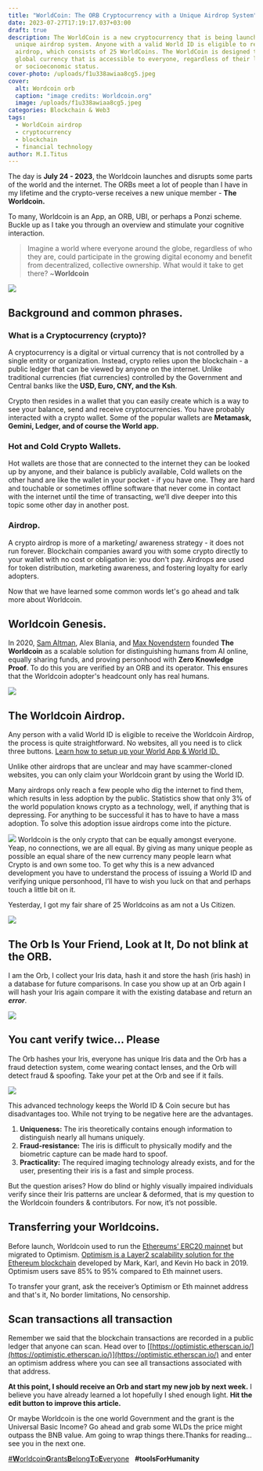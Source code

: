 ```yaml
---
title: "WorldCoin: The ORB Cryptocurrency with a Unique Airdrop System"
date: 2023-07-27T17:19:17.037+03:00
draft: true
description: The WorldCoin is a new cryptocurrency that is being launched with a
  unique airdrop system. Anyone with a valid World ID is eligible to receive the
  airdrop, which consists of 25 WorldCoins. The WorldCoin is designed to be a
  global currency that is accessible to everyone, regardless of their location
  or socioeconomic status.
cover-photo: /uploads/f1u338awiaa8cg5.jpeg
cover:
  alt: Wordcoin orb
  caption: "image credits: Worldcoin.org"
  image: /uploads/f1u338awiaa8cg5.jpeg
categories: Blockchain & Web3
tags:
  - WorldCoin airdrop
  - cryptocurrency
  - blockchain
  - financial technology
author: M.I.Titus
---
```

The day is **July 24 - 2023**, the Worldcoin launches and disrupts some parts of the world and the internet. The ORBs meet a lot of people than I have in my lifetime and the crypto-verse receives a new unique member - **The Worldcoin.**

To many, Worldcoin is an App, an ORB, UBI, or perhaps a Ponzi scheme. Buckle up as I take you through an overview and stimulate your cognitive interaction.

> Imagine a world where everyone around the globe, regardless of who they are, could participate in the growing digital economy and benefit from decentralized, collective ownership. What would it take to get there?
> ~**Worldcoin**

![](https://lh4.googleusercontent.com/CmTWIGTvhzyAu2UBMSP_QZLvuyFG6nd-1cXTK_PoX0IObC4lsLUStoAVshUtdWYztkABWNoSM5g3Ky68eI37OPcl0NJ0PzZt93eaZL_k4HGn_SC-9t301PkqZSp8GqGUKKZ3KTOT-amgBT6ZW-yc5jE)

## Background and common phrases.

### What is a Cryptocurrency (crypto)?

A cryptocurrency is a digital or virtual currency that is not controlled by a single entity or organization. Instead, crypto relies upon the blockchain - a public ledger that can be viewed by anyone on the internet. Unlike traditional currencies (fiat currencies) controlled by the Government and Central banks like the **USD, Euro, CNY, and the Ksh**.

Crypto then resides in a wallet that you can easily create which is a way to see your balance, send and receive cryptocurrencies. You have probably interacted with a crypto wallet. Some of the popular wallets are **Metamask, Gemini, Ledger, and of course the World app.**

### Hot and Cold Crypto Wallets.

Hot wallets are those that are connected to the internet they can be looked up by anyone, and their balance is publicly available, Cold wallets on the other hand are like the wallet in your pocket - if you have one. They are hard and touchable or sometimes offline software that never come in contact with the internet until the time of transacting, we’ll dive deeper into this topic some other day in another post.

### Airdrop.

A crypto airdrop is more of a marketing/ awareness strategy - it does not run forever. Blockchain companies award you with some crypto directly to your wallet with no cost or obligation ie: you don't pay. Airdrops are used for token distribution, marketing awareness, and fostering loyalty for early adopters.

Now that we have learned some common words let's go ahead and talk more about Worldcoin.

## Worldcoin Genesis.

In 2020, [Sam Altman](https://en.wikipedia.org/wiki/Sam_Altman), Alex Blania, and [Max Novendstern](https://techcrunch.com/2022/08/24/worldcoin-co-founder-novendstern-leaves-startup-to-start-new-venture/) founded **The Worldcoin** as a scalable solution for distinguishing humans from AI online, equally sharing funds, and proving personhood with **Zero Knowledge Proof**. To do this you are verified by an ORB and its operator. This ensures that the Worldcoin adopter's headcount only has real humans.

![](https://lh6.googleusercontent.com/rITBweqUE13Hr4tDpczn7UrwcxKJzFfvZwip5Mju6hfg7WWlPhYNr8YxnrWahytanFOIGurAtwNi9ce5apQXkMSWyiiEx58ZJ1xwHBbCbxr0s6XztT7O2tIE1wbnyuNIXq-g3Ukw1mfp6YTJt_DhOJ0)

## The Worldcoin Airdrop.

Any person with a valid World ID is eligible to receive the Worldcoin Airdrop, the process is quite straightforward. No websites, all you need is to click three buttons. [Learn how to setup](https://www.bunnieabc.com/post/dimistifying-the-worldcoin-orb-sam-altmans-creation/)[ up your World App & World ID. ](https://www.bunnieabc.com/post/dimistifying-the-worldcoin-orb-sam-altmans-creation/)

Unlike other airdrops that are unclear and may have scammer-cloned websites, you can only claim your Worldcoin grant by using the World ID.

Many airdrops only reach a few people who dig the internet to find them, which results in less adoption by the public. Statistics show that only 3% of the world population knows crypto as a technology, well, if anything that is depressing. For anything to be successful it has to have to have a mass adoption. To solve this adoption issue airdrops come into the picture. 

![](/uploads/aa686bfa-011a-4f49-81b0-f3eb44650e4c_worldcoin-begins-rollout-orbs-meet-global-demand-world-id-2.webp)
Worldcoin is the only crypto that can be equally amongst everyone. Yeap, no connections, we are all equal. By giving as many unique people as possible an equal share of the new currency many people learn what Crypto is and own some too. To get why this is a new advanced development you have to understand the process of issuing a World ID and verifying unique personhood, I’ll have to wish you luck on that and perhaps touch a little bit on it.

Yesterday, I got my fair share of 25 Worldcoins as am not a Us Citizen.

![](https://lh6.googleusercontent.com/c8HmEpMvVGPAv9S7vISTWYokrGSTOldye-L81BSoFn7FIW1rjHJqdP9rkRbvVTJodl42RByPFcH38Nt2Qe7ZsjfAykJt82boheCZ1mPUz7QGwkPp_taQOSvbTct60C_dCLeNvnQQezaipOzF80bc0nU)

## The Orb Is Your Friend, Look at It, Do not blink at the ORB.

I am the Orb, I collect your Iris data, hash it and store the hash (iris hash) in a database for future comparisons. In case you show up at an Orb again I will hash your Iris again compare it with the existing database and return an ***error***.

![](https://lh6.googleusercontent.com/MCIhMdd4zzfO0YSIEXrJiBVyujLg-X026Y5HgP39EWKq1Zpnqggf0v5tu1LzHT8lbHxF_bb72mDRnTd1Kz3LaYM4JCpjUWqxDUArRynKHGLeXWqAWP63rqJBKANd_SimtRu09BRjN-B1n6rp_TT7FEo)

## You cant verify twice… Please

The Orb hashes your Iris, everyone has unique Iris data and the Orb has a fraud detection system, come wearing contact lenses, and the Orb will detect fraud & spoofing. Take your pet at the Orb and see if it fails.

![](https://lh3.googleusercontent.com/T3WfRD8lZCT71iCDo7_V3zu4vynvV54PtyKGltERCEac20jnL8_M-_-glDu2Hwn4lcrZ5JeoZ8_sBmsV7ajVZdfGvj6XsVGYik5ukiUJGjmE-ZcKlr44N-_vurn-4UOlrk2SKYVDKagztN6T11CBQnA)

This advanced technology keeps the World ID & Coin secure but has disadvantages too. While not trying to be negative here are the advantages.

1. **Uniqueness:** The iris theoretically contains enough information to distinguish nearly all humans uniquely.
1. **Fraud-resistance:** The iris is difficult to physically modify and the biometric capture can be made hard to spoof.
1. **Practicality:** The required imaging technology already exists, and for the user, presenting their iris is a fast and simple process.

But the question arises? How do blind or highly visually impaired individuals verify since their Iris patterns are unclear & deformed, that is my question to the Worldcoin founders & contributors. For now, it’s not possible.

## Transferring your Worldcoins.

Before launch, Worldcoin used to run the [Ethereums’ ERC20 mainnet](https://www.bunnieabc.com/post/the-great-etherum-merge/) but migrated to Optimism. [Optimism is a Layer2 scalability solution for the Ethereum blockchain](https://www.optimism.io/) developed by Mark, Karl, and Kevin Ho back in 2019. Optimism users save 85% to 95% compared to Eth mainnet users.

To transfer your grant, ask the receiver’s Optimism or Eth mainnet address and that's it, No border limitations, No censorship.

## Scan transactions all transaction

Remember we said that the blockchain transactions are recorded in a public ledger that anyone can scan. Head over to [[https://optimistic.etherscan.io/](https://optimistic.etherscan.io/)](https://optimistic.etherscan.io/) and enter an optimism address where you can see all transactions associated with that address. 

**At this point, I should receive an Orb and start my new job by next week.** I believe you have already learned a lot hopefully I shed enough light. **Hit the edit button to improve this article.**

Or maybe Worldcoin is the one world Government and the grant is the Universal Basic Income? Go ahead and grab some WLDs the price might outpass the BNB value. Am going to wrap things there.Thanks for reading… see you in the next one.

[#**W**orldcoin**G**rants**B**elong**T**o**E**veryone](https://worldcoin.org/)   **#toolsForHumanity** 
